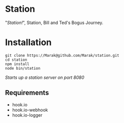 # Station



"*Station!*", Station, Bill and Ted's Bogus Journey.


# Installation

    git clone https://Marak@github.com/Marak/station.git
    cd station
    npm install
    node bin/station

*Starts up a station server on port 8080*


## Requirements

  - hook.io
  - hook.io-webhook
  - hook.io-logger